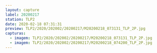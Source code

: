 ```yaml
---
layout: capture
label: 20200217
station: TLP2
date: 2020-02-18 07:31:31
preview: TLP2/2020/202002/20200217/M20200218_073131_TLP_2P.jpg
capturas:
  - imagem: TLP2/2020/202002/20200217/M20200218_073131_TLP_2P.jpg
  - imagem: TLP2/2020/202002/20200217/M20200218_074200_TLP_2P.jpg
---
```

